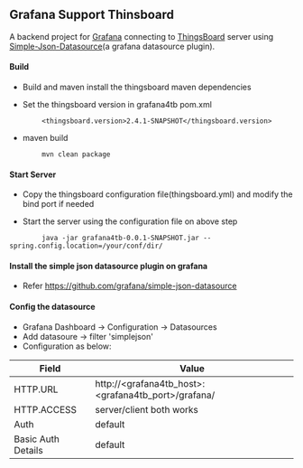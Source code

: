 ## Grafana Support Thinsboard
A backend project for [Grafana](https://github.com/grafana/grafana) connecting to [ThingsBoard](https://github.com/thingsboard/thingsboard) server using [Simple-Json-Datasource](https://github.com/grafana/simple-json-datasource)(a grafana datasource plugin).

#### Build

 - Build and maven install the thingsboard maven dependencies 

 - Set the thingsboard version in grafana4tb  pom.xml  
```
        <thingsboard.version>2.4.1-SNAPSHOT</thingsboard.version>

```

- maven build
```
        mvn clean package
```

#### Start Server
 - Copy the thingsboard configuration file(thingsboard.yml) and modify the bind port if needed

- Start the server using the configuration file on above step
```
        java -jar grafana4tb-0.0.1-SNAPSHOT.jar --spring.config.location=/your/conf/dir/ 
```

#### Install the simple json datasource plugin on grafana

- Refer https://github.com/grafana/simple-json-datasource

#### Config the datasource 

- Grafana Dashboard -> Configuration -> Datasources
- Add datasoure -> filter 'simplejson'
- Configuration as below:


Field | Value
---|---
HTTP.URL | http://<grafana4tb_host>:<grafana4tb_port>/grafana/<deviceToken>
HTTP.ACCESS | server/client both works
Auth | default
Basic Auth Details | default


    

